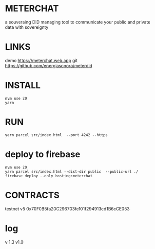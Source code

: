# METERCHAT

a souveraing DID managing tool to communicate your public and private data with sovereignty


# LINKS
demo https://meterchat.web.app
git https://github.com/energiasonora/meterdid


# INSTALL
<!-- nvm use 18     -->
```
nvm use 20
yarn                              
```

# RUN
```
yarn parcel src/index.html  --port 4242 --https
```
 

# deploy to firebase

<!-- nvm use 18        -->
```
nvm use 20
yarn parcel src/index.html --dist-dir public  --public-url ./
firebase deploy --only hosting:meterchat
```


# CONTRACTS
testnet v5 0x70F0B5fa20C296703fe101f294913cd1B6cCE053
<!-- testnet 0xF9aa7bDF7c225E17872DBbfed422409Dd605c08B -->
# log
v 1.3
v1.0 
